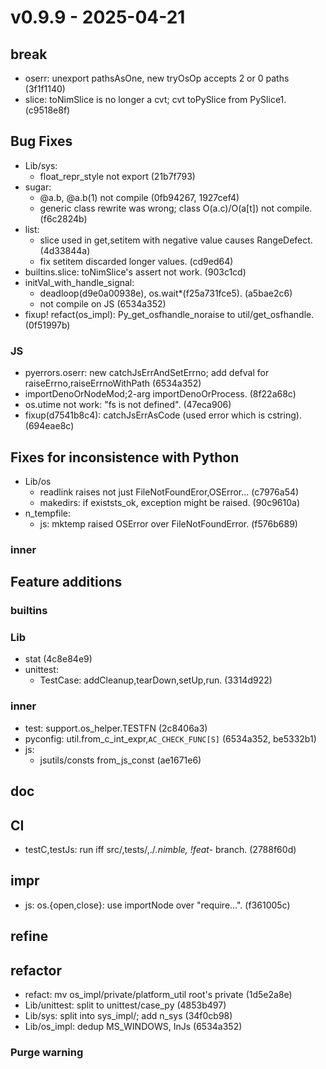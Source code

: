 
# v0.9.9 - 2025-04-21

## break
- oserr: unexport pathsAsOne, new tryOsOp accepts 2 or 0 paths (3f1f1140)
- slice: toNimSlice is no longer a cvt; cvt toPySlice from PySlice1. (c9518e8f)

## Bug Fixes
- Lib/sys:
  - float_repr_style not export (21b7f793)
- sugar:
  - @a.b, @a.b(1) not compile (0fb94267, 1927cef4)
  - generic class rewrite was wrong; class O(a.c)/O(a[t]) not compile. (f6c2824b)
- list:
  - slice used in get,setitem with negative value causes RangeDefect. (4d33844a)
  - fix setitem discarded longer values. (cd9ed64)
- builtins.slice: toNimSlice's assert not work. (903c1cd)
- initVal_with_handle_signal:
  - deadloop(d9e0a00938e), os.wait*(f25a731fce5). (a5bae2c6)
  - not compile on JS (6534a352)
- fixup! refact(os_impl): Py_get_osfhandle_noraise to util/get_osfhandle. (0f51997b)


### JS
- pyerrors.oserr: new catchJsErrAndSetErrno; add defval for raiseErrno,raiseErrnoWithPath (6534a352)
- importDenoOrNodeMod;2-arg importDenoOrProcess. (8f22a68c)
- os.utime not work: "fs is not defined". (47eca906)
- fixup(d7541b8c4): catchJsErrAsCode (used error which is cstring). (694eae8c)

## Fixes for inconsistence with Python
- Lib/os
  - readlink raises not just FileNotFoundEror,OSError... (c7976a54)
  - makedirs: if existsts_ok, exception might be raised. (90c9610a)
- n_tempfile:
  - js: mktemp raised OSError over FileNotFoundError. (f576b689)

### inner

## Feature additions

### builtins


### Lib
- stat (4c8e84e9)
- unittest:
  - TestCase: addCleanup,tearDown,setUp,run. (3314d922)


### inner
- test: support.os_helper.TESTFN (2c8406a3)
- pyconfig: util.from_c_int_expr,`AC_CHECK_FUNC[S]` (6534a352, be5332b1)
- js:
  - jsutils/consts from_js_const (ae1671e6)


## doc

## CI
- testC,testJs: run iff src/,tests/,./*.nimble, !feat-* branch. (2788f60d)

## impr
- js: os.{open,close}: use importNode over "require...". (f361005c)

## refine

## refactor
- refact: mv os_impl/private/platform_util root's private (1d5e2a8e)
- Lib/unittest: split to unittest/case_py (4853b497)
- Lib/sys: split into sys_impl/; add n_sys (34f0cb98)
- Lib/os_impl: dedup MS_WINDOWS, InJs (6534a352)


### Purge warning
